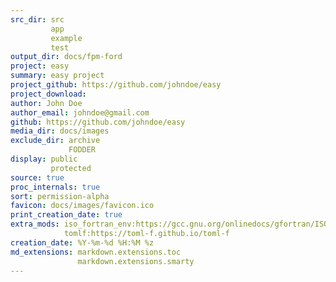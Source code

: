 ```yaml
---
src_dir: src
         app
         example
         test
output_dir: docs/fpm-ford
project: easy
summary: easy project
project_github: https://github.com/johndoe/easy
project_download:
author: John Doe
author_email: johndoe@gmail.com
github: https://github.com/johndoe/easy
media_dir: docs/images
exclude_dir: archive
             FODDER
display: public
         protected
source: true
proc_internals: true
sort: permission-alpha
favicon: docs/images/favicon.ico
print_creation_date: true
extra_mods: iso_fortran_env:https://gcc.gnu.org/onlinedocs/gfortran/ISO_005fFORTRAN_005fENV.html
            tomlf:https://toml-f.github.io/toml-f
creation_date: %Y-%m-%d %H:%M %z
md_extensions: markdown.extensions.toc
               markdown.extensions.smarty
---
```

